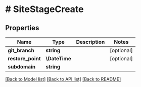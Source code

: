# # SiteStageCreate

## Properties

Name | Type | Description | Notes
------------ | ------------- | ------------- | -------------
**git_branch** | **string** |  | [optional]
**restore_point** | **\DateTime** |  | [optional]
**subdomain** | **string** |  |

[[Back to Model list]](../../README.md#models) [[Back to API list]](../../README.md#endpoints) [[Back to README]](../../README.md)
